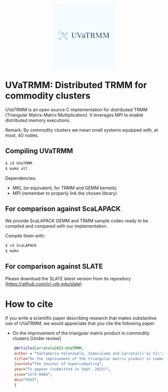 <p align="center">
    <img src="UVaTRMM_logo.png" alt="UvaTRMM logo">
</p>

# UVaTRMM: Distributed TRMM for commodity clusters

UVaTRMM is an open source C implementation for distributed TRMM (Triangular Matrix-Matrix Multiplication).
It leverages MPI to enable distributed memory executions.

Remark: By commodity clusters we mean small systems equipped with, at most, 40 nodes.

## Compiling UVaTRMM

```bash
$ cd UVaTRMM
$ make all
```

Dependencies: 

* MKL (or equivalent, for TRMM and GEMM kernels)
* MPI (remember to properly link the chosen library)

  
## For comparison against ScaLAPACK

We provide ScaLAPACK GEMM and TRMM sample codes ready to be compiled and compared with our implementation.

Compile them with:
```bash
$ cd ScaLAPACK
$ make
```

## For comparison against SLATE

Please download the SLATE latest version from its repository (https://github.com/icl-utk-edu/slate)

# How to cite

If you write a scientific paper describing research that makes substantive use of UVaTRMM, we would appreciate that you cite the following paper:

* On the improvement of the triangular matrix product in commodity clusters [Under review]

```BibTeX
	@Article{Carratala2023:UVaTRMM,
	author = "Santamaria-Valenzuela, Inmaculada and Carratal{\'a}-S{\'a}ez, Roc{\'i}o and Torres, Yuri and Llanos, Diego R. and Gonzalez-Escribano, Arturo",
	title="On the improvement of the triangular matrix product in commodity clusters",
	journal="The Journal of Supercomputing",
	year="To appear (submitted in Sept. 2023)",
	issn="1573-0484",
	doi="XXXX",
	}   
```
